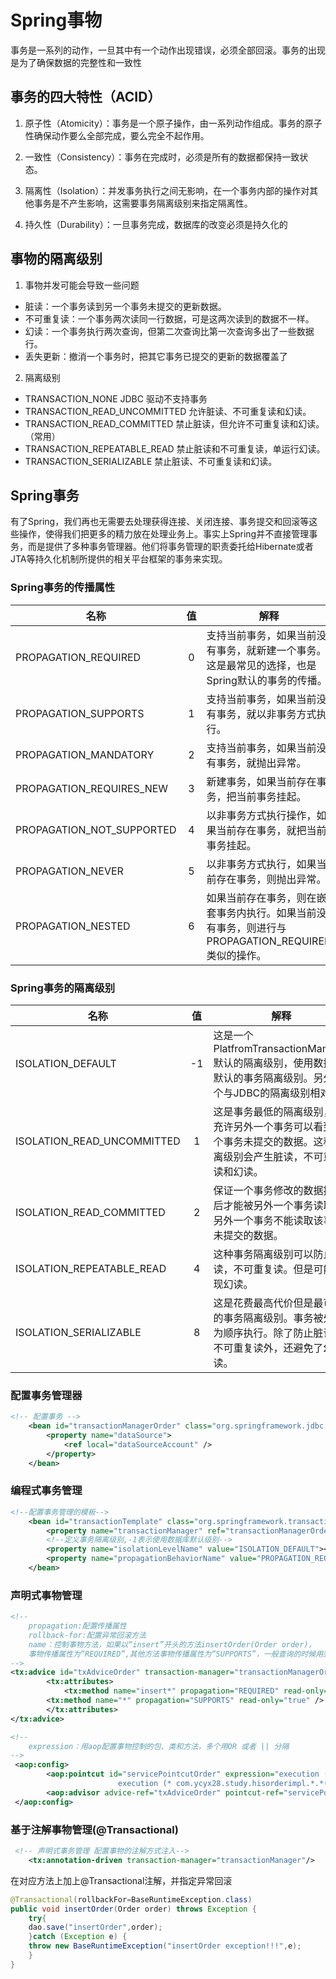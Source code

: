 # Spring事物

事务是一系列的动作，一旦其中有一个动作出现错误，必须全部回滚。事务的出现是为了确保数据的完整性和一致性

## 事务的四大特性（ACID）

1. 原子性（Atomicity）：事务是一个原子操作，由一系列动作组成。事务的原子性确保动作要么全部完成，要么完全不起作用。

2. 一致性（Consistency）：事务在完成时，必须是所有的数据都保持一致状态。

3. 隔离性（Isolation）：并发事务执行之间无影响，在一个事务内部的操作对其他事务是不产生影响，这需要事务隔离级别来指定隔离性。

4. 持久性（Durability）：一旦事务完成，数据库的改变必须是持久化的

## 事物的隔离级别

1. 事物并发可能会导致一些问题

- 脏读：一个事务读到另一个事务未提交的更新数据。 
- 不可重复读：一个事务两次读同一行数据，可是这两次读到的数据不一样。 
- 幻读：一个事务执行两次查询，但第二次查询比第一次查询多出了一些数据行。 
- 丢失更新：撤消一个事务时，把其它事务已提交的更新的数据覆盖了

2. 隔离级别
- TRANSACTION_NONE JDBC 驱动不支持事务 
- TRANSACTION_READ_UNCOMMITTED 允许脏读、不可重复读和幻读。 
- TRANSACTION_READ_COMMITTED 禁止脏读，但允许不可重复读和幻读。 （常用）
- TRANSACTION_REPEATABLE_READ 禁止脏读和不可重复读，单运行幻读。 
- TRANSACTION_SERIALIZABLE 禁止脏读、不可重复读和幻读。

## Spring事务
有了Spring，我们再也无需要去处理获得连接、关闭连接、事务提交和回滚等这些操作，使得我们把更多的精力放在处理业务上。事实上Spring并不直接管理事务，而是提供了多种事务管理器。他们将事务管理的职责委托给Hibernate或者JTA等持久化机制所提供的相关平台框架的事务来实现。
### Spring事务的传播属性
|名称| 值 |解释|
|-| :-: |-|
|PROPAGATION_REQUIRED | 0 |支持当前事务，如果当前没有事务，就新建一个事务。这是最常见的选择，也是Spring默认的事务的传播。|
|PROPAGATION_SUPPORTS | 1 | 支持当前事务，如果当前没有事务，就以非事务方式执行。 |
|PROPAGATION_MANDATORY | 2 |支持当前事务，如果当前没有事务，就抛出异常。 |
|PROPAGATION_REQUIRES_NEW | 3 |新建事务，如果当前存在事务，把当前事务挂起。 |
|PROPAGATION_NOT_SUPPORTED | 4 |以非事务方式执行操作，如果当前存在事务，就把当前事务挂起。|
|PROPAGATION_NEVER | 5 |以非事务方式执行，如果当前存在事务，则抛出异常。 |
|PROPAGATION_NESTED| 6 |如果当前存在事务，则在嵌套事务内执行。如果当前没有事务，则进行与PROPAGATION_REQUIRED类似的操作。|

### Spring事务的隔离级别
|名称| 值 |解释|
|-| :-: |-|
|ISOLATION_DEFAULT | -1 |这是一个PlatfromTransactionManager默认的隔离级别，使用数据库默认的事务隔离级别。另外四个与JDBC的隔离级别相对应|
|ISOLATION_READ_UNCOMMITTED | 1 | 这是事务最低的隔离级别，它充许另外一个事务可以看到这个事务未提交的数据。这种隔离级别会产生脏读，不可重复读和幻读。 |
|ISOLATION_READ_COMMITTED | 2 |保证一个事务修改的数据提交后才能被另外一个事务读取。另外一个事务不能读取该事务未提交的数据。 |
|ISOLATION_REPEATABLE_READ | 4 |这种事务隔离级别可以防止脏读，不可重复读。但是可能出现幻读。 |
|ISOLATION_SERIALIZABLE | 8 |这是花费最高代价但是最可靠的事务隔离级别。事务被处理为顺序执行。除了防止脏读，不可重复读外，还避免了幻读。|

### 配置事务管理器
``` xml
<!-- 配置事务 -->
	<bean id="transactionManagerOrder" class="org.springframework.jdbc.datasource.DataSourceTransactionManager">
		<property name="dataSource">
			<ref local="dataSourceAccount" />
		</property>
	</bean>
```

### 编程式事务管理
``` xml
<!--配置事务管理的模板-->
    <bean id="transactionTemplate" class="org.springframework.transaction.support.TransactionTemplate">
        <property name="transactionManager" ref="transactionManagerOrder"></property>
        <!--定义事务隔离级别,-1表示使用数据库默认级别-->
        <property name="isolationLevelName" value="ISOLATION_DEFAULT"></property>
        <property name="propagationBehaviorName" value="PROPAGATION_REQUIRED"></property>
    </bean>
```

### 声明式事物管理
``` xml
<!--
	propagation:配置传播属性
	rollback-for:配置异常回滚方法
	name：控制事物方法，如果以“insert”开头的方法insertOrder(Order order)，
	事物传播属性为“REQUIRED”,其他方法事物传播属性为“SUPPORTS”，一般查询的时候用到
-->
<tx:advice id="txAdviceOrder" transaction-manager="transactionManagerOrder">
        <tx:attributes>
            <tx:method name="insert*" propagation="REQUIRED" read-only="false"  rollback-for="Exception"/>
	    <tx:method name="*" propagation="SUPPORTS" read-only="true" />
        </tx:attributes>
</tx:advice>

<!--
	expression：用aop配置事物控制的包、类和方法，多个用OR 或者 || 分隔
-->
 <aop:config>
        <aop:pointcut id="servicePointcutOrder" expression="execution (* com.ycyx28.study.orderimpl.*.*(..)) OR
						execution (* com.ycyx28.study.hisorderimpl.*.*(..))"/>
        <aop:advisor advice-ref="txAdviceOrder" pointcut-ref="servicePointcutOrder"/>
 </aop:config>

```

### 基于注解事物管理(@Transactional)

``` xml
 <!-- 声明式事务管理 配置事物的注解方式注入-->
    <tx:annotation-driven transaction-manager="transactionManager"/>
```
 在对应方法上加上@Transactional注解，并指定异常回滚
``` java
@Transactional(rollbackFor=BaseRuntimeException.class)
public void insertOrder(Order order) throws Exception {
    try{
	dao.save("insertOrder",order);
    }catch (Exception e) {
	throw new BaseRuntimeException("insertOrder exception!!!",e);
    }	
}
```

